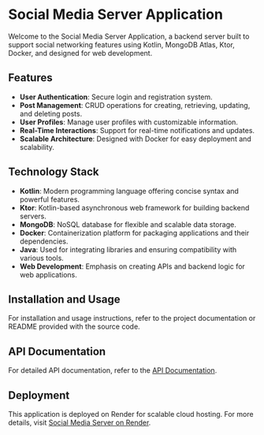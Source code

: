 # Social Media Server Application

Welcome to the Social Media Server Application, a backend server built to support social networking features using Kotlin, MongoDB Atlas, Ktor, Docker, and designed for web development.

## Features

- **User Authentication**: Secure login and registration system.
- **Post Management**: CRUD operations for creating, retrieving, updating, and deleting posts.
- **User Profiles**: Manage user profiles with customizable information.
- **Real-Time Interactions**: Support for real-time notifications and updates.
- **Scalable Architecture**: Designed with Docker for easy deployment and scalability.

## Technology Stack

- **Kotlin**: Modern programming language offering concise syntax and powerful features.
- **Ktor**: Kotlin-based asynchronous web framework for building backend servers.
- **MongoDB**: NoSQL database for flexible and scalable data storage.
- **Docker**: Containerization platform for packaging applications and their dependencies.
- **Java**: Used for integrating libraries and ensuring compatibility with various tools.
- **Web Development**: Emphasis on creating APIs and backend logic for web applications.

## Installation and Usage

For installation and usage instructions, refer to the project documentation or README provided with the source code.

## API Documentation

For detailed API documentation, refer to the [API Documentation](https://documenter.getpostman.com/view/29809733/2sA3BrZqPg).

## Deployment

This application is deployed on Render for scalable cloud hosting. For more details, visit [Social Media Server on Render](https://social-media-server-mva3.onrender.com).


